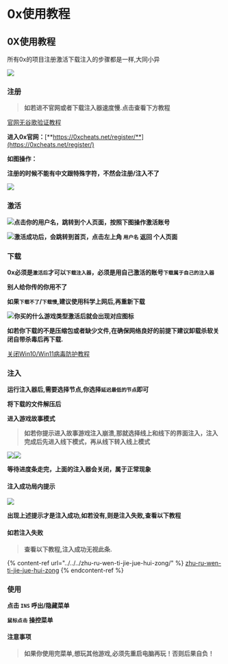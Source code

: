 # 0x使用教程

## 0X使用教程

所有0x的项目注册激活下载注入的步骤都是一样,大同小异

![](https://docs.hzz.im/\~gitbook/image?url=https%3A%2F%2F1382592200-files.gitbook.io%2F%7E%2Ffiles%2Fv0%2Fb%2Fgitbook-x-prod.appspot.com%2Fo%2Fspaces%252F7YXEHggLzaiKwZjRSOD4%252Fuploads%252F2sL7o7VvAOtOCU3mnH4x%252F0x.png%3Falt%3Dmedia%26token%3Ddf73487d-874f-4c01-9414-9fb191cd4b83\&width=768\&dpr=4\&quality=100\&sign=ac1ea13d\&sv=1)

### 注册 <a href="#zhu-ce" id="zhu-ce"></a>

> **如若进不官网或者下载注入器速度慢.点击查看下方教程**

[官网无谷歌验证教程](https://docs.hzz.im/misc/o/steam++)

**进入0x官网：**[**https://0xcheats.net/register/**](https://0xcheats.net/register/)

**如图操作：**

**注册的时候不能有中文跟特殊字符，不然会注册/注入不了**

![](https://docs.hzz.im/\~gitbook/image?url=https%3A%2F%2F1382592200-files.gitbook.io%2F%7E%2Ffiles%2Fv0%2Fb%2Fgitbook-x-prod.appspot.com%2Fo%2Fspaces%252F7YXEHggLzaiKwZjRSOD4%252Fuploads%252Fvyuk8p4Pe2c96T9DajjC%252F1.png%3Falt%3Dmedia%26token%3Dec2ef5de-2ea8-4570-9600-5312422e74fe\&width=768\&dpr=4\&quality=100\&sign=150cf672\&sv=1)

### **激活** <a href="#ji-huo" id="ji-huo"></a>

![](https://docs.hzz.im/\~gitbook/image?url=https%3A%2F%2F1382592200-files.gitbook.io%2F%7E%2Ffiles%2Fv0%2Fb%2Fgitbook-x-prod.appspot.com%2Fo%2Fspaces%252F7YXEHggLzaiKwZjRSOD4%252Fuploads%252FjDHltcMIrr60X82g8cIE%252F2.png%3Falt%3Dmedia%26token%3D1856194b-9e30-4635-bb90-3afb1323952c\&width=768\&dpr=4\&quality=100\&sign=23beefef\&sv=1)**点击你的用户名，跳转到个人页面，按照下图操作激活账号**

![](https://docs.hzz.im/\~gitbook/image?url=https%3A%2F%2F1382592200-files.gitbook.io%2F%7E%2Ffiles%2Fv0%2Fb%2Fgitbook-x-prod.appspot.com%2Fo%2Fspaces%252F7YXEHggLzaiKwZjRSOD4%252Fuploads%252FIdPSAV8NEjVzHpr8fIBc%252F3.png%3Falt%3Dmedia%26token%3D296a999e-fe17-491d-b82c-8e95f8ae21d2\&width=768\&dpr=4\&quality=100\&sign=b8bbfdc3\&sv=1)**激活成功后，会跳转到首页，点击左上角 `用户名` 返回 个人页面**

### **下载** <a href="#xia-zai" id="xia-zai"></a>

**0x必须是`激活后`才可以`下载注入器`，必须是用自己激活的账号`下载属于自己的注入器`**

**别人给你传的你用不了**

**如果`下载不了`/`下载慢`,建议使用科学上网后,再重新下载**

![](https://docs.hzz.im/\~gitbook/image?url=https%3A%2F%2F1382592200-files.gitbook.io%2F%7E%2Ffiles%2Fv0%2Fb%2Fgitbook-x-prod.appspot.com%2Fo%2Fspaces%252F7YXEHggLzaiKwZjRSOD4%252Fuploads%252F1ZZeIYnhQtX62XicBl4f%252FQQ%25E5%259B%25BE%25E7%2589%258720220601191022.png%3Falt%3Dmedia%26token%3D3e3515ca-060a-4ee6-8845-ebb89ec907e0\&width=768\&dpr=4\&quality=100\&sign=81b171fe\&sv=1)**你买的什么游戏类型激活后就会出现对应图标**

**如若你下载的不是压缩包或者缺少文件,在确保网络良好的前提下建议卸载杀软关闭自带杀毒后再下载.**

[关闭Win10/Win11病毒防护教程](https://docs.hzz.im/misc/o/win)

### 注入 <a href="#zhu-ru" id="zhu-ru"></a>

**运行注入器后,需要选择节点,你选择`延迟最低的节点`即可**

**将下载的文件解压后**

**进入游戏故事模式**

> **如若你提示进入故事游戏注入崩溃,那就选择线上和线下的界面注入，注入完成后先进入线下模式，再从线下转入线上模式**

![](https://docs.hzz.im/\~gitbook/image?url=https%3A%2F%2F1382592200-files.gitbook.io%2F%7E%2Ffiles%2Fv0%2Fb%2Fgitbook-x-prod.appspot.com%2Fo%2Fspaces%252F7YXEHggLzaiKwZjRSOD4%252Fuploads%252Fd3cvGmJaTaGl93mfJzWE%252FQQ%25E5%259B%25BE%25E7%2589%258720220430205100.png%3Falt%3Dmedia%26token%3D28955c3b-a5f4-47ec-bb78-d2125747d09e\&width=768\&dpr=4\&quality=100\&sign=f58e2f68\&sv=1)![](https://docs.hzz.im/\~gitbook/image?url=https%3A%2F%2F1382592200-files.gitbook.io%2F%7E%2Ffiles%2Fv0%2Fb%2Fgitbook-x-prod.appspot.com%2Fo%2Fspaces%252F7YXEHggLzaiKwZjRSOD4%252Fuploads%252FsiJEAr6MoORGt9rvcO2M%252FQQ%25E5%259B%25BE%25E7%2589%258720220430204349.jpg%3Falt%3Dmedia%26token%3Def036e19-2184-4bec-9282-cc4caeb3e348\&width=768\&dpr=4\&quality=100\&sign=f2e8e1f2\&sv=1)

**等待进度条走完，上面的注入器会关闭，属于正常现象**

#### 注入成功局内提示 <a href="#zhu-ru-cheng-gong-ju-nei-ti-shi" id="zhu-ru-cheng-gong-ju-nei-ti-shi"></a>

![](https://docs.hzz.im/\~gitbook/image?url=https%3A%2F%2F1382592200-files.gitbook.io%2F%7E%2Ffiles%2Fv0%2Fb%2Fgitbook-x-prod.appspot.com%2Fo%2Fspaces%252F7YXEHggLzaiKwZjRSOD4%252Fuploads%252Fhg6DZUQztJwQQuyQF6HA%252Fimage.png%3Falt%3Dmedia%26token%3D2ff2671c-3438-4ad4-85a6-7e14a0e6dfcf\&width=768\&dpr=4\&quality=100\&sign=998777c5\&sv=1)

**出现上述提示才是注入成功,如若没有,则是注入失败,查看以下教程**

#### **如若注入失败** <a href="#ru-ruo-zhu-ru-shi-bai" id="ru-ruo-zhu-ru-shi-bai"></a>

> **查看以下教程,注入成功无视此条.**



{% content-ref url="../../../zhu-ru-wen-ti-jie-jue-hui-zong/" %}
[zhu-ru-wen-ti-jie-jue-hui-zong](../../../zhu-ru-wen-ti-jie-jue-hui-zong/)
{% endcontent-ref %}

### 使用 <a href="#shi-yong" id="shi-yong"></a>

**点击 `INS` 呼出/隐藏菜单**

**`鼠标点击` 操控菜单**

#### **注意事项** <a href="#zhu-yi-shi-xiang" id="zhu-yi-shi-xiang"></a>

> **如果你使用完菜单,想玩其他游戏,必须先重启电脑再玩！否则后果自负！**
